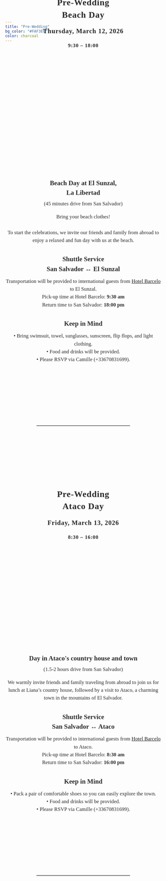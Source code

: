 ```yaml
---
title: "Pre-Wedding"
bg_color: "#FAF3E0"
color: charcoal
---
```

<div id="Pre-Wedding" style="padding-top: 0px; margin-top: -230px;"> <!-- avoid empty space after auto-scrolling -->

<div style="margin-top: 80px;"></div>   <!-- add blank space above -->

<!-- Date & Location -->
<div style="
  text-align: center;
  margin: 0 20px 40px 20px;
  font-family: 'Playfair Display', serif;
  color: #2C2C2C;                          
  letter-spacing: 1px;
  line-height: 1.4;
  text-shadow: 0.5px 0.5px 1px rgba(0,0,0,0.1);
">
  <strong>
    <span style="font-size: 2em;">Pre-Wedding<br>Beach Day</span><br>
    <br>
    <span style="font-size: 1.5em;">Thursday, March 12, 2026</span><br><br>
    <span style="font-size: 1.2em;">9:30 – 18:00</span>
  </strong>
</div>

<!-- photo of the beach location -->
<div style="
  width: 100%;
  aspect-ratio: 1.5;
  background: url('/assets/img/beach_pool_cut.png') no-repeat center center;
  background-size: cover;
  border-radius: 8px; /* optional: soften corners */
">
</div>


<!-- Beach Day Info -->
<div style="
  color: #2C2C2C;
  font-family: 'Playfair Display', serif;
  line-height: 1.5;
  text-align: center;
  max-width: 700px;
  margin: 40px auto;
">

  <!-- Beach Day Title -->
  <strong>
    <div style="font-size: 1.5em; margin-bottom: 0.3em;">
      Beach Day at El Sunzal, <br> La Libertad
    </div>
  </strong>
  <div style="font-size: 1.2em; margin-bottom: 1em;">
    (45 minutes drive from San Salvador)
  </div>

  <!-- Intro Text -->
  <div style="font-size: 1.2em; margin-bottom: 2em;">
    Bring your beach clothes! <br><br>
    To start the celebrations, we invite our friends and family from abroad to enjoy a relaxed and fun day with us at the beach.
  </div>

  <!-- Shuttle Service Info -->
  <strong>
    <div style="font-size: 1.5em; margin-bottom: 0.5em;">
      Shuttle Service <br> San Salvador &#8596; El Sunzal
    </div>
  </strong>
  <div style="font-size: 1.2em; margin-bottom: 2em;">
    Transportation will be provided to international guests from <a href="https://maps.app.goo.gl/jkFJ23SHNEhP6SEx9" target="_blank">Hotel Barcelo</a> to El Sunzal. <br>
    Pick-up time at Hotel Barcelo: <strong>9:30 am</strong> <br>
    Return time to San Salvador: <strong>18:00 pm</strong>
  </div>

  <!-- Keep in Mind -->
  <strong>
    <div style="font-size: 1.5em; margin-bottom: 0.5em;">
      Keep in Mind
    </div>
  </strong>
  <div style="font-size: 1.2em;">
    • Bring swimsuit, towel, sunglasses, sunscreen, flip flops, and light clothing. <br>
    • Food and drinks will be provided. <br>
    • Please RSVP via Camille (+33670831699).
  </div>

</div>







<div style="margin-top: 200px;"></div>   <!-- add blank space above -->
<hr style="border: none; border-top: 1px solid #aaa; margin: 40px auto; width: 60%;">
<div style="margin-top: 200px;"></div>   <!-- add blank space above -->








<!-- Date & Location -->
<div style="
  text-align: center;
  margin: 0 20px 40px 20px;
  font-family: 'Playfair Display', serif;
  color: #2C2C2C;                          
  letter-spacing: 1px;
  line-height: 1.4;
  text-shadow: 0.5px 0.5px 1px rgba(0,0,0,0.1);
">
  <strong>
    <span style="font-size: 2em;">Pre-Wedding<br>Ataco Day</span><br>
    <br>
    <span style="font-size: 1.5em;">Friday, March 13, 2026</span><br><br>
    <span style="font-size: 1.2em;">8:30 – 16:00</span>
  </strong>
</div>

<!-- photo of the location -->
<div style="
  width: 100%;
  aspect-ratio: 16 / 9;
  background: url('/assets/img/ataco.jpg') no-repeat center center;
  background-size: cover;
  border-radius: 8px; /* optional: soften corners */
">
</div>


<!-- Ataco Day Info -->
<div style="
  color: #2C2C2C;
  font-family: 'Playfair Display', serif;
  line-height: 1.5;
  text-align: center;
  max-width: 700px;
  margin: 40px auto;
">

  <!-- Ataco Day Title -->
  <strong>
    <div style="font-size: 1.5em; margin-bottom: 0.3em;">
      Day in Ataco's country house and town
    </div>
  </strong>
  <div style="font-size: 1.2em; margin-bottom: 1em;">
    (1.5-2 hours drive from San Salvador)
  </div>

  <!-- Intro Text -->
  <div style="font-size: 1.2em; margin-bottom: 2em;">
    We warmly invite friends and family traveling from abroad to join us for lunch at Liana’s country house, followed by a visit to Ataco, a charming town in the mountains of El Salvador.
  </div>

  <!-- Shuttle Service Info -->
  <strong>
    <div style="font-size: 1.5em; margin-bottom: 0.5em;">
      Shuttle Service <br> San Salvador &#8596; Ataco
    </div>
  </strong>
  <div style="font-size: 1.2em; margin-bottom: 2em;">
    Transportation will be provided to international guests from <a href="https://maps.app.goo.gl/jkFJ23SHNEhP6SEx9" target="_blank">Hotel Barcelo</a> to Ataco. <br>
    Pick-up time at Hotel Barcelo: <strong>8:30 am</strong> <br>
    Return time to San Salvador: <strong>16:00 pm</strong>
  </div>

  <!-- Keep in Mind -->
  <strong>
    <div style="font-size: 1.5em; margin-bottom: 0.5em;">
      Keep in Mind
    </div>
  </strong>
  <div style="font-size: 1.2em;">
    • Pack a pair of comfortable shoes so you can easily explore the town.<br>
    • Food and drinks will be provided.<br>
    • Please RSVP via Camille (+33670831699).
  </div>

</div>

<div style="margin-top: 200px;"></div>   <!-- add blank space above -->
<hr style="border: none; border-top: 1px solid #aaa; margin: 40px auto; width: 60%;">